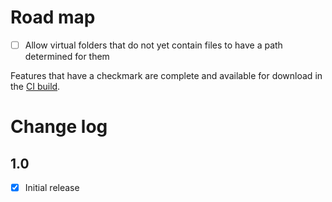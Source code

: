 # Road map

- [ ] Allow virtual folders that do not yet contain files to have a path determined for them

Features that have a checkmark are complete and available for
download in the
[CI build](http://vsixgallery.com/extension/AddExistingItemInVirtualFolder.SanderCox.6eb67602-1ce0-4a6f-82d4-9d6ccc2b6d72/).

# Change log

## 1.0

- [x] Initial release
